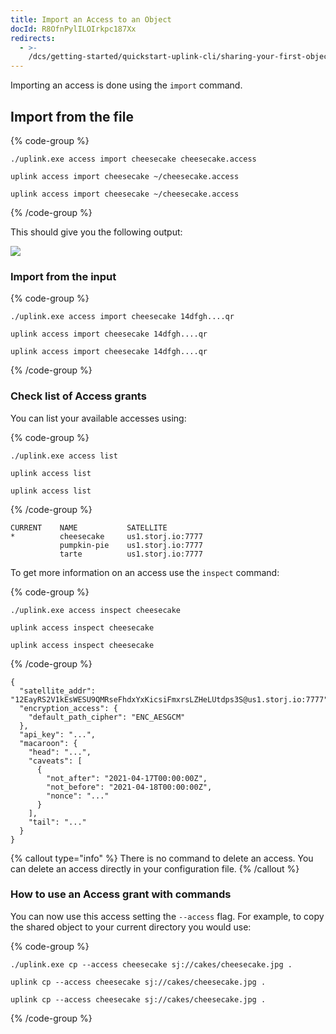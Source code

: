 ```yaml
---
title: Import an Access to an Object
docId: R8OfnPylILOIrkpc187Xx
redirects:
  - >-
    /dcs/getting-started/quickstart-uplink-cli/sharing-your-first-object/import-access
---
```


Importing an access is done using the `import` command.

## Import from the file

{% code-group %}

```windows
./uplink.exe access import cheesecake cheesecake.access
```

```macos
uplink access import cheesecake ~/cheesecake.access
```

```linux
uplink access import cheesecake ~/cheesecake.access
```

{% /code-group %}

This should give you the following output:

![](https://archbee-image-uploads.s3.amazonaws.com/kv3plx2xmXcUGcVl4Lttj/LnvFyNM5SGNgYhluYziqI_access-import.png)

### Import from the input

{% code-group %}

```windows
./uplink.exe access import cheesecake 14dfgh....qr
```

```macos
uplink access import cheesecake 14dfgh....qr
```

```linux
uplink access import cheesecake 14dfgh....qr
```

{% /code-group %}

### Check list of Access grants

You can list your available accesses using:

{% code-group %}

```windows
./uplink.exe access list
```

```macos
uplink access list
```

```linux
uplink access list
```

{% /code-group %}

```Text
CURRENT    NAME           SATELLITE
*          cheesecake     us1.storj.io:7777
           pumpkin-pie    us1.storj.io:7777
           tarte          us1.storj.io:7777
```

To get more information on an access use the `inspect` command:

{% code-group %}

```windows
./uplink.exe access inspect cheesecake
```

```macos
uplink access inspect cheesecake
```

```linux
uplink access inspect cheesecake
```

{% /code-group %}

```Text
{
  "satellite_addr": "12EayRS2V1kEsWESU9QMRseFhdxYxKicsiFmxrsLZHeLUtdps3S@us1.storj.io:7777",
  "encryption_access": {
    "default_path_cipher": "ENC_AESGCM"
  },
  "api_key": "...",
  "macaroon": {
    "head": "...",
    "caveats": [
      {
        "not_after": "2021-04-17T00:00:00Z",
        "not_before": "2021-04-18T00:00:00Z",
        "nonce": "..."
      }
    ],
    "tail": "..."
  }
}
```

{% callout type="info"  %}
There is no command to delete an access. You can delete an access directly in your configuration file.
{% /callout %}

### How to use an Access grant with commands

You can now use this access setting the `--access` flag. For example, to copy the shared object to your current directory you would use:

{% code-group %}

```windows
./uplink.exe cp --access cheesecake sj://cakes/cheesecake.jpg .
```

```macos
uplink cp --access cheesecake sj://cakes/cheesecake.jpg .
```

```linux
uplink cp --access cheesecake sj://cakes/cheesecake.jpg .
```

{% /code-group %}
